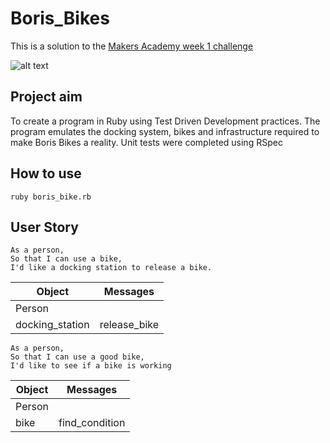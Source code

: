 # Boris_Bikes

This is a solution to the [Makers Academy week 1 challenge](https://github.com/makersacademy/course/blob/master/boris_bikes/0_challenge_map.md)

![alt text](https://s1.cdn.autoevolution.com/images/news-pictures-600x/people-need-to-treat-londons-boris-bikes-with-greater-care-137657-7.jpg "Boris Bikes")

## Project aim

To create a program in Ruby using Test Driven Development practices. The program emulates the docking system, bikes and infrastructure required to make Boris Bikes a reality. Unit tests were completed using RSpec

## How to use ##

```shell
ruby boris_bike.rb
```

## User Story ##

```
As a person,
So that I can use a bike,
I'd like a docking station to release a bike.
```

| Object  | Messages |
| ------------- |:-------------:|
| Person     |    |
| docking_station | release_bike|

```
As a person,
So that I can use a good bike,
I'd like to see if a bike is working
```

| Object  | Messages |
| ------------- |:-------------:|
| Person     |    |
| bike      | find_condition |